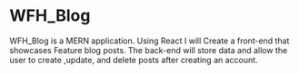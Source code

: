 # WFH_Blog
WFH_Blog is a MERN application. Using React I will Create a front-end that showcases Feature blog posts. The back-end will store data and allow the user to create ,update, and delete posts after creating an account. 
